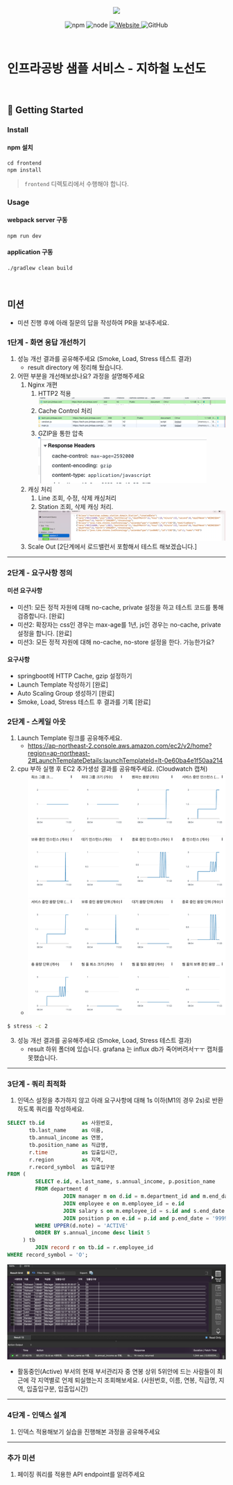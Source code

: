 <p align="center">
    <img width="200px;" src="https://raw.githubusercontent.com/woowacourse/atdd-subway-admin-frontend/master/images/main_logo.png"/>
</p>
<p align="center">
  <img alt="npm" src="https://img.shields.io/badge/npm-%3E%3D%205.5.0-blue">
  <img alt="node" src="https://img.shields.io/badge/node-%3E%3D%209.3.0-blue">
  <a href="https://edu.nextstep.camp/c/R89PYi5H" alt="nextstep atdd">
    <img alt="Website" src="https://img.shields.io/website?url=https%3A%2F%2Fedu.nextstep.camp%2Fc%2FR89PYi5H">
  </a>
  <img alt="GitHub" src="https://img.shields.io/github/license/next-step/atdd-subway-service">
</p>

<br>

# 인프라공방 샘플 서비스 - 지하철 노선도

<br>

## 🚀 Getting Started

### Install

#### npm 설치

```
cd frontend
npm install
```

> `frontend` 디렉토리에서 수행해야 합니다.

### Usage

#### webpack server 구동

```
npm run dev
```

#### application 구동

```
./gradlew clean build
```

<br>

## 미션

* 미션 진행 후에 아래 질문의 답을 작성하여 PR을 보내주세요.

### 1단계 - 화면 응답 개선하기

1. 성능 개선 결과를 공유해주세요 (Smoke, Load, Stress 테스트 결과)
    * result directory 에 정리해 뒀습니다.
2. 어떤 부분을 개선해보셨나요? 과정을 설명해주세요
    1. Nginx 개편
        1. HTTP2 적용
           ![img.png](image/http2.png)
        2. Cache Control 처리
           ![img.png](image/cache.png)
        3. GZIP을 통한 압축
           ![img.png](image/gzip.png)
    2. 캐싱 처리
        1. Line 조회, 수정, 삭제 캐싱처리
        2. Station 조회, 삭제 캐싱 처리.
           ![img.png](image/redis-cache.png)
    3. Scale Out [2단계에서 로드밸런서 포함해서 테스트 해보겠습니다.]

---

### 2단계 - 요구사항 정의

#### 미션 요구사항

* 미션1: 모든 정적 자원에 대해 no-cache, private 설정을 하고 테스트 코드를 통해 검증합니다. [완료]
* 미션2: 확장자는 css인 경우는 max-age를 1년, js인 경우는 no-cache, private 설정을 합니다. [완료]
* 미션3: 모든 정적 자원에 대해 no-cache, no-store 설정을 한다. 가능한가요?

#### 요구사항

* springboot에 HTTP Cache, gzip 설정하기
* Launch Template 작성하기 [완료]
* Auto Scaling Group 생성하기 [완료]
* Smoke, Load, Stress 테스트 후 결과를 기록 [완료]

### 2단계 - 스케일 아웃

1. Launch Template 링크를 공유해주세요.
    - https://ap-northeast-2.console.aws.amazon.com/ec2/v2/home?region=ap-northeast-2#LaunchTemplateDetails:launchTemplateId=lt-0e60ba4e1f50aa214
2. cpu 부하 실행 후 EC2 추가생성 결과를 공유해주세요. (Cloudwatch 캡쳐)
    - ![img.png](result/scale/stress/stress시_스케일.png)

```sh
$ stress -c 2
```

3. 성능 개선 결과를 공유해주세요 (Smoke, Load, Stress 테스트 결과)
    - result 하위 폴더에 있습니다. grafana 는 influx db가 죽어버려서ㅜㅜ 캡처를 못했습니다.

---

### 3단계 - 쿼리 최적화

1. 인덱스 설정을 추가하지 않고 아래 요구사항에 대해 1s 이하(M1의 경우 2s)로 반환하도록 쿼리를 작성하세요.

```sql
SELECT tb.id            as 사원번호,
       tb.last_name     as 이름,
       tb.annual_income as 연봉,
       tb.position_name as 직급명,
       r.time           as 입출입시간,
       r.region         as 지역,
       r.record_symbol  as 입출입구분
FROM (
         SELECT e.id, e.last_name, s.annual_income, p.position_name
         FROM department d
                  JOIN manager m on d.id = m.department_id and m.end_date = '9999-01-01'
                  JOIN employee e on m.employee_id = e.id
                  JOIN salary s on m.employee_id = s.id and s.end_date = '9999-01-01'
                  JOIN position p on e.id = p.id and p.end_date = '9999-01-01'
         WHERE UPPER(d.note) = 'ACTIVE'
         ORDER BY s.annual_income desc limit 5
     ) tb
         JOIN record r on tb.id = r.employee_id
WHERE record_symbol = 'O';
```

![img.png](img.png)

- 활동중인(Active) 부서의 현재 부서관리자 중 연봉 상위 5위안에 드는 사람들이 최근에 각 지역별로 언제 퇴실했는지 조회해보세요. (사원번호, 이름, 연봉, 직급명, 지역,
  입출입구분, 입출입시간)

---

### 4단계 - 인덱스 설계

1. 인덱스 적용해보기 실습을 진행해본 과정을 공유해주세요

---

### 추가 미션

1. 페이징 쿼리를 적용한 API endpoint를 알려주세요
